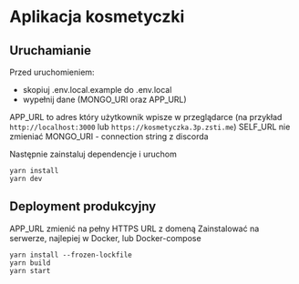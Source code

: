 # Aplikacja kosmetyczki

## Uruchamianie
Przed uruchomieniem:
- skopiuj .env.local.example do .env.local
- wypełnij dane (MONGO_URI oraz APP_URL)

APP_URL to adres który użytkownik wpisze w przeglądarce (na przykład `http://localhost:3000` lub `https://kosmetyczka.3p.zsti.me`)
SELF_URL nie zmieniać
MONGO_URI - connection string z discorda

Następnie zainstaluj dependencje i uruchom
```
yarn install
yarn dev
```


## Deployment produkcyjny

APP_URL zmienić na pełny HTTPS URL z domeną
Zainstalować na serwerze, najlepiej w Docker, lub Docker-compose
```
yarn install --frozen-lockfile
yarn build
yarn start
```

